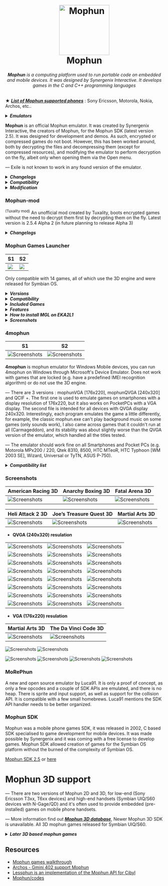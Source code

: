 <h1 align="center">
  <br>
  <a href="#"><img src="mophun_logo.png" alt="Mophun" width="160"></a>
  <br>
  Mophun
  <br>
</h1>
<i><h6 align="center"><b>Mophun</b> is a computing platform used to run portable code on embedded and mobile devices. It was designed by Synergenix Interactive. It develops games in the C and C++ programming languages</i></h6>

★ <i><b>[List of Mophun supported phones](https://github.com/ptnn0/Mophun/tree/main/List%20of%20Mophun%20supported%20phones)</i></b> : Sony Ericsson, Motorola, Nokia, Archos, etc..

<details>

<summary><i><b>Emulators</summary></b></i>

| Name  | Version    | Platform | Active |
| ---------- | ---------- | --------- | ------ |
| [Mophun-mod](https://emulation.gametechwiki.com/index.php/Mophun) | 2.5.4 Alpha 2   | Windows | Yes (tuxality-mod) |
| Mophun games launcher  | 1.01/unsigned | Symbian | No |
| 4mophun    | 1.1 | Windows Mobile | No |
| MoRePhun | POC | Windows | Yes |

</details>

**Mophun** is an official Mophun emulator. It was created by Synergenix Interactive, the creators of Mophun, for the Mophun SDK (latest version 2.5). It was designed for development and demos. As such, encrypted or compressed games do not boot. However, this has been worked around, both by decrypting the files and decompressing them (except for compressed resources), and modifying the emulator to perform decryption on the fly, albeit only when opening them via the Open menu. 

— Exile is not known to work in any found version of the emulator.

<details>
<summary><b><i>Changelogs</b></i></summary>

**2.5.4**
- Updated profile for Model 16 (Archos Gmini 400) including skin
- Data certificate bugfix for category 1 and 2 profiles (when using DataCertificateTestSuite for example)

**2.5.3**
- New profiles added for Symbian devices
- New preliminary profiles for unnamed jukeboxes (Model 14 & 16). No timing!
- Updates to the 3D API, see the SDK release notes
- 3D bugfix in P800/P900 profiles

**2.0.3**
- Make it possible to enable/disable onscreen joystick on P800/P900. All it does is change the screen size, it does not draw the panel.
- In models 1, 2 and 5 (Sony Ericsson T300 and T610 variants) use windows fonts as a fallback if a requested character does not exist in the Sony Ericsson device font (i.e chinese).

**2.0.2**
- profile for GameTrac added (no timing yet)
- Added interpolation for 16bit

**2.0.1**
- Help file for emulator added

**2.0.0**
- S60 profiles split up into 7650, 3650 and N-Gage profiles
- Additional 3D features
</details>

<details>
<summary><b><i>Compatibility</b></i></summary>

* <b>General</b>

— Due to the nature of the emulator, encrypted or compressed games do not boot; commercial games are encrypted, and games not designed for Mophun-specific phones (e.g. Symbian, Windows Mobile) are also compressed. In some cases, resources are compressed separately to the program.

* <b>Specific games</b>

— The background is incorrectly drawn as a grey flat texture in Hitman, and The Da Vinci Code 3D (except 1.0.1, other versions require vMusicInit) doesn't work, which can be fixed using a special version of the emulator, which has referred to within the community as the Hitman emulator. Neither version boots Exile due to not supporting vMusicInit in 2.5.4, and vSin in the special version.
</details>

<details>
<summary><b><i>Modification</b></i></summary>

* <b>Game Expired</b>

— Some games give the message "Game Expired" at startup, which means that the game has expired. To play, you will have to change the date to the required one. You can find out with the [Date Mophun](https://github.com/ptnn0/Mophun/raw/main/Decrypt%20tools/DateMophun-eng.zip) program! Or open the *.mpn file with a text editor like editor or wordpad (on windows) and search for "00" until you find something like this " 20030417". That's the date you have to set your phone when you start the game, after the first succesfull start you can set your date to the old state.

— Use a HEX-editor like UltraEdit All you have to do, is search for the date (like 2004 or 2003 or so) in the ASCII part of the screen and change it to any year in the future.., like 2999. Save it, reload it in the phone, and voil? the game won't expire in your lifetime.

* <b>Mophun Decrypt</b>

— [Mophun Decrypt.exe](https://github.com/ptnn0/Mophun/raw/main/Decrypt%20tools/MophunDecrypt.exe) created by JaGoTu, allows for Mophun programs to be decrypted and, from Mophun Decrypt 2, decompressed.

* <b>Mophun Decrypt GUI</b>

— A GUI, [Mophun Decrypt GUI](https://github.com/ptnn0/Mophun/raw/main/Decrypt%20tools/MophunDecrypt_2.zip), created by childishbeat and written in Python, has been created to give the program a user interface. The latest version is 1.02, which predates Mophun Decrypt 2 and has not been updated to support decompression.

* <b>Mophun Decrypt GUI Changelogs</b>

— [1.02](https://github.com/ptnn0/Mophun/raw/main/Decrypt%20tools/MophunDecryptGUI_v1.02.7z) - Decreases .pyw size from 1,868 bytes to 1,713 bytes

— [1.01](https://github.com/ptnn0/Mophun/raw/main/Decrypt%20tools/MophunDecryptGUI_v1.01.7z) - Decreases .pyw size from 2,595 bytes to 1,868 bytes

— [1.0](https://github.com/ptnn0/Mophun/raw/main/Decrypt%20tools/MophunDecryptGUI_v1.0.7z) - Initial release
</details>

### Mophun-mod 
<sup>(Tuxality mod)</sup>
An unofficial mod created by Tuxality, boots encrypted games without the need to decrypt them first by decrypting them on the fly. Latest version is 2.5.4 Alpha 2 (in future planning to release Alpha 3)

<details>
<summary><b><i>Changelogs</b></i></summary>

**2.5.4 Alpha 2**
- Drag and drop support is added, minor issues are fixed (e.g. "Compressed MPN file is not supported yet!" is corrected to "Compressed MPN files are not supported yet!") and debug messages due to failure (decryption or source files) are implemented. Planned for the next version, A3 (alpha 3), are decompression, Symbian/Pocket PC key fallback and to run as early as Windows 98, just like the unmodified version.

**2.5.4 Alpha 1**
- Decryption only works if opening from the Open menu. However, compressed games are detected, but cannot run. Instead, an error saying "Compressed MPN file is not supported yet!" appears. Additionally, there may be some cases of crashing and the date, time, profile stuff is not properly set or selected
</details>

### Mophun Games Launcher

|  S1   |  S2  |
| --- | --- |
| <a href="#"><img src="Screenshots/Emulators/MGL1.png" /></a> | <a href="#"><img src="Screenshots/Emulators/MGL2.png" /></a> |

Only compatible with 14 games, all of which use the 3D engine and were released for Symbian OS.

<details>
<summary><b><i>Versions</b></i></summary>

<details>
<summary><i>BinPDA</i></summary>

Updates:

— Added support for Symbian OS 9.2. 

— Added icons for games.

— Added item "About the game".

Installation:

1) Mophun Games Launcher 1.01.sis

2) GamesPack.sis

.mpn-games should be placed in : <code>/Data/MP/F0001092</code>

* PS Not compatible with (sis) Mophun games, you must uninstall Mophun games before installing the emulator.
</details>

<details>
<summary><i>Russian-mod</i></summary>

Russian-mod creted for N-series Edition (8.1 i.e. H70/72, N70.)
</details>

<details>
<summary><i>Synergenix Blaze-mod</i></summary>

Synergenix Blaze-mod for N90 smartphone (display resolution 352x416)
</details>

</details>

<details>
<summary><b><i>Compatibility</b></i></summary>

— Compatible with Symbian 9.1, 9.2

— The emulator should work fine on 3250, E60, 6290, N70, N73ME, N93.
</details>

<details>
<summary><b><i>Included Games</b></i></summary>

- Anarchy Boxing 3D 1.60
- Carmageddon 3D
- The Da Vinci Code 3D 1.0.2
- Fatal Arena 3D (Don't work, certificate error)
- Football Pro Contest 3D 1.0.4
- Golf Pro Contest 3D
- Golf Pro Contest 3D 2 1.0.1
- Heli Attack 2
- Joe’s Treasure Quest 3D
- Lock‘N Load: Combat Arena 1.20.0
- Lock‘N Load: Rise of War 1.01
- Lock‘N Load 2 1.1.0
- Martial Arts 3D 1.0
- Rally Pro Contest 3D 1.30
- Worms World Party (won't work with emulator installed)
</details>

<details>
<summary><b><i>Features</b></i></summary>

— Most 3D and Multiplayer supported with Bluetooth.

* 3D Graphics
* Multiplayer
* Sound Tuning
* 6680 Fix
* N90 Works
* Multi-Language Option (English, French, German, Italian, Spanish)
</details>

<details>
<summary><b><i>How to install MGL on EKA2L1</b></i></summary>

| <ins><b>★ Installation ★</ins></b> |
| ------------------------------------ |
| <b>Step 1</b>: <i>First install the <code>mophun_games_launcher.sis</code></i> | 
| <b>Step 2</b>: <i>Move <code>mp/f0001092</code> folder to <code>com.github.eka2l1/files/data/drives/e/data/</code> Paste here.</i> |
</details>

<details>
<summary><b><i>Screenshots</b></i></summary>

| Joe’s Treasure Quest 3D | Joe’s Treasure Quest 3D | Carmageddon 3D | Carmageddon 3D |
| ---- | ---- | ---- | ---- |
| ![Screenshots](https://github.com/ptnn0/Mophun/blob/56afc90d0ce59cd810ee0087c4f1c689a9db9e76/Screenshots/Emulators/Joe's%20Treasure%20Quest%203D_1.png) | ![Screenshots](https://github.com/ptnn0/Mophun/blob/56afc90d0ce59cd810ee0087c4f1c689a9db9e76/Screenshots/Emulators/Joe's%20Treasure%20Quest%203D_2.png) | ![Screenshots](https://github.com/ptnn0/Mophun/blob/56afc90d0ce59cd810ee0087c4f1c689a9db9e76/Screenshots/Emulators/Carmageddon%203D_1.png) | ![Screenshots](https://github.com/ptnn0/Mophun/blob/56afc90d0ce59cd810ee0087c4f1c689a9db9e76/Screenshots/Emulators/Carmageddon%203D_2.png) |

| Anarchy Boxing 3D | Anarchy Boxing 3D | Football Pro Contest | Football Pro Contest |
| ---- | ---- | ---- | ---- |
| ![Screenshots](https://github.com/ptnn0/Mophun/blob/56afc90d0ce59cd810ee0087c4f1c689a9db9e76/Screenshots/Emulators/Anarchy%20Boxing%203D_1.png) | ![Screenshots](https://github.com/ptnn0/Mophun/blob/56afc90d0ce59cd810ee0087c4f1c689a9db9e76/Screenshots/Emulators/Anarchy%20Boxing%203D_2.png) | ![Screenshots](https://github.com/ptnn0/Mophun/blob/56afc90d0ce59cd810ee0087c4f1c689a9db9e76/Screenshots/Emulators/Football%20Pro%20Contest%203D_1.png) | ![Screenshots](https://github.com/ptnn0/Mophun/blob/56afc90d0ce59cd810ee0087c4f1c689a9db9e76/Screenshots/Emulators/Football%20Pro%20Contest%203D_2.png) |

| Golf Pro Contest | Golf Pro Contest | Golf Pro Contest 2 | Golf Pro Contest 2 |
| ---- | ---- | ---- | ---- |
| ![Screenshots](https://github.com/ptnn0/Mophun/blob/56afc90d0ce59cd810ee0087c4f1c689a9db9e76/Screenshots/Emulators/Golf%20Pro%20Contest%203D_1.png) | ![Screenshots](https://github.com/ptnn0/Mophun/blob/56afc90d0ce59cd810ee0087c4f1c689a9db9e76/Screenshots/Emulators/Golf%20Pro%20Contest%203D_2.png) | ![Screenshots](https://github.com/ptnn0/Mophun/blob/56afc90d0ce59cd810ee0087c4f1c689a9db9e76/Screenshots/Emulators/Golf%20Pro%20Contest%202%203D_1.png) | ![Screenshots](https://github.com/ptnn0/Mophun/blob/56afc90d0ce59cd810ee0087c4f1c689a9db9e76/Screenshots/Emulators/Golf%20Pro%20Contest%202%203D_2.png) |

| Martial Arts 3D | Martial Arts 3D | The Da Vinci Code 3D | The Da Vinci Code 3D |
| ---- | ---- | ---- | ---- |
| ![Screenshots](https://github.com/ptnn0/Mophun/blob/56afc90d0ce59cd810ee0087c4f1c689a9db9e76/Screenshots/Emulators/Martial%20Arts%203D_1.png) | ![Screenshots](https://github.com/ptnn0/Mophun/blob/56afc90d0ce59cd810ee0087c4f1c689a9db9e76/Screenshots/Emulators/Martial%20Arts%203D_2.png) | ![Screenshots](https://github.com/ptnn0/Mophun/blob/56afc90d0ce59cd810ee0087c4f1c689a9db9e76/Screenshots/Emulators/The%20Da%20Vinci%20Code%203D_1.png) | ![Screenshots](https://github.com/ptnn0/Mophun/blob/56afc90d0ce59cd810ee0087c4f1c689a9db9e76/Screenshots/Emulators/The%20Da%20Vinci%20Code%203D_2.png) |

| Rally Pro Contest | Rally Pro Contest | Lock‘N Load: Rise of War | Lock‘N Load: Rise of War |
| ---- | ---- | ---- | ---- |
| ![Screenshots](https://github.com/ptnn0/Mophun/blob/56afc90d0ce59cd810ee0087c4f1c689a9db9e76/Screenshots/Emulators/Rally%20Pro%20Contest%203D_1.png) | ![Screenshots](https://github.com/ptnn0/Mophun/blob/56afc90d0ce59cd810ee0087c4f1c689a9db9e76/Screenshots/Emulators/Rally%20Pro%20Contest%203D_2.png) | ![Screenshots](https://github.com/ptnn0/Mophun/blob/56afc90d0ce59cd810ee0087c4f1c689a9db9e76/Screenshots/Emulators/Lock%20'N%20Load%20-%20Rise%20Of%20War%203D_1.png) | ![Screenshots](https://github.com/ptnn0/Mophun/blob/56afc90d0ce59cd810ee0087c4f1c689a9db9e76/Screenshots/Emulators/Lock%20'N%20Load%20-%20Rise%20Of%20War%203D_2.png) |

| Lock‘N Load: Combat Arena | Lock‘N Load: Combat Arena | Lock‘N Load 2 | Lock‘N Load 2 |
| ---- | ---- | ---- | ---- |
| ![Screenshots](https://github.com/ptnn0/Mophun/blob/56afc90d0ce59cd810ee0087c4f1c689a9db9e76/Screenshots/Emulators/Lock%20'N%20Load%20-%20Combat%20Arena%203D_1.png) | ![Screenshots](https://github.com/ptnn0/Mophun/blob/56afc90d0ce59cd810ee0087c4f1c689a9db9e76/Screenshots/Emulators/Lock%20'N%20Load%20-%20Combat%20Arena%203D_2.png) | ![Screenshots](https://github.com/ptnn0/Mophun/blob/56afc90d0ce59cd810ee0087c4f1c689a9db9e76/Screenshots/Emulators/Lock%20'N%20Load%202%203D_1.png) | ![Screenshots](https://github.com/ptnn0/Mophun/blob/56afc90d0ce59cd810ee0087c4f1c689a9db9e76/Screenshots/Emulators/Lock%20'N%20Load%202%203D_2.png) |

</details>

### 4mophun 

| S1 | S2 |
|----|----|
| ![Screenshots](Screenshots/Emulators/4mophun.png) | ![Screenshots](Screenshots/Emulators/4mophun_1.png) |

**4mophun** is mophun emulator for Windows Mobile devices, you can run 4mophun on Windows through Microsoft's Device Emulator. Does not work with games that are locked (e.g. have a predefined IMEI recognition algorithm) or do not use the 3D engine.

— There are 3 versions : mophunVGA [176x220], mophunQVGA [240x320] and QCIF +. The first one is used to emulate games on smartphones with a display resolution of 176x220, but it also works on PocketPCs with a VGA display. The second file is intended for all devices with QVGA display 240x320. Interestingly, each program emulates the game a little differently, for example, the classic mophun.exe can't play background music on some games (only sounds work), I also came across games that it couldn't run at all (Carmageddon), and its stability was about slightly worse than the QVGA version of the emulator, which handled all the titles tested.

— The emulator should work fine on all Smartphones and Pocket PCs (e.g. Motorola MPx200 / 220, Qtek 8310, 8500, HTC MTeoR, HTC Typhoon [WM 2003 SE], Wizard, Universal or TyTN, ASUS P-750).

<details>
<summary><i><b>Compatibility list</i></b></summary>

| Name        | Code name     | Status |
| ----------- |:-------------:| -----:|
| American Racing 3D      |  |  |
| Anarchy Boxing 3D (available via Bluetooth)     | RealBoxing | Work |
| Carmageddon 3D (possible via Bluetooth)      | Carmageddon3D      |   Work |
| Da Vinci Code 3D | DVC      |    Work |
| Fatal Arena 3D | FA3D      |    Work |
| Football Pro Contest | FootballPro      |    Work |
| Golf Pro Contest | GolfProContest      |    Work with no sound + some backgrounds are 176x208|
| Golf Pro Contest 2 | GolfProContest2      |    Work with no sound |
| Heli Attack 2      |  |  |
| Joes Treasure Quest 3D      |  |  |
| Lock'N Load: Rise of War | LocknLoad      |    Work |
| Lock'N Load 2 (available via Bluetooth) | Exile      |    Work |
| Lock'N Load: Combat Arena (available via Wi-Fi or GPRS) | ArenaTMN      |    Work but only multiplayer |
| Martial Arts 3D | MA3D      |    Work |
| Rally Pro Contest (available via Bluetooth) | RallyProContest      |    Work |
| Worms World Party | WormsWWP      |    Not work with bad or missing certificate |

</details>

### Screenshots

| American Racing 3D | Anarchy Boxing 3D | Fatal Arena 3D |
| --- | --- | --- |
| ![Screenshots](Screenshots/2.jpg) | ![Screenshots](Screenshots/3.jpg) | ![Screenshots](Screenshots/6.jpg) |

| Heli Attack 2 3D | Joe’s Treasure Quest 3D | Martial Arts 3D |
| --- | --- | --- |
| ![Screenshots](Screenshots/11.jpg) | ![Screenshots](Screenshots/14.jpg) | ![Screenshots](Screenshots/15.jpg) |

* <b>QVGA (240x320) resulation</b>

|      |      |       |
| ---- | ----- | ----- |
| ![Screenshots](Screenshots/5.jpg) | ![Screenshots](Screenshots/7.jpg) | ![Screenshots](Screenshots/8.jpg) |
| ![Screenshots](Screenshots/10.gif) | ![Screenshots](Screenshots/12.jpg) | ![Screenshots](Screenshots/13.jpg) |
| ![Screenshots](Screenshots/4.jpg) | ![Screenshots](Screenshots/16.gif) | ![Screenshots](Screenshots/17.jpg) |
| ![Screenshots](Screenshots/18.jpg) | ![Screenshots](Screenshots/19.gif) | ![Screenshots](Screenshots/20.jpg) |
| ![Screenshots](Screenshots/23.jpg) | ![Screenshots](Screenshots/24.jpg) | ![Screenshots](Screenshots/25.jpg) |
| ![Screenshots](Screenshots/26.jpg) | ![Screenshots](Screenshots/27..jpg) | ![Screenshots](Screenshots/28.jpg) |
| ![Screenshots](Screenshots/29.jpg) | ![Screenshots](Screenshots/36.gif) | ![Screenshots](Screenshots/37.gif) |
| ![Screenshots](Screenshots/1.jpg) | ![Screenshots](Screenshots/38.gif) | ![Screenshots](Screenshots/39.gif) |

* <b>VGA (176x220) resulation</b>

| Martial Arts 3D | The Da Vinci Code 3D |
| ---- | ----- |
| ![Screenshots](Screenshots/30.jpg) | ![Screenshots](Screenshots/31.jpg) |

![Screenshots](Screenshots/21.png)
![Screenshots](Screenshots/22.png)

![Screenshots](Screenshots/32.png)
![Screenshots](Screenshots/33.png)
![Screenshots](Screenshots/34.png)
![Screenshots](Screenshots/35.png)

### MoRePhun
A new and open source emulator by Luca91. It is only a proof of concept, as only a few opcodes and a couple of SDK APIs are emulated, and there is no heap. There is sprite and input support, as well as support for the collision API. It is compatible with a few small homebrews. Luca91 mentions the SDK API handler needs to be better organized.

### Mophun SDK
Mophun was a mobile phone games SDK, it was released in 2002, C based SDK specialised to game development for mobile devices. It was made possible by Synergenix and it was coming with a free license to develop games. Mophun SDK allowed creation of games for the Symbian OS platform without the burned of the complexity of Symbian OS.

[Mophun SDK 2.5](http://tuxality.net/public/MophunSDK_2_5.zip) or [here](https://vetusware.com/download/Mophun%20SDK%202.5/?id=17165)

# Mophun 3D support
— There are two versions of Mophun 2D and 3D, for low-end (Sony Ericsson T3xx, T6xx devices) and high-end handsets (Symbian UIQ/S60 devices with N-Gage/QD) and it's often used to provide embedded (pre-installed) games on mobile phone handsets.

— More information find out <b><i>[Mophun 3D database](https://github.com/ptnn0/Mophun/tree/main/Mophun%203D%20database)</b></i>, Newer Mophun 3D SDK is unavailable. All 3D mophun games released for Symbian UIQ/S60.

<details>
<summary><b><i>Later 3D based mophun games</b></i></summary>

- American Racing 3D [Racing]
- Anarchy Boxing 3D [Sports]
- Carmageddon 3D [Racing]
- Conflict Desert Storm 3D [Shooting]
- Conflict Global Storm 3D [Shooting]
- The Da Vinci Code 3D
- Fatal Arena 3D [Fighting]
- Football Pro Contest 3D [Sports]
- Golf Pro Contest 1 3D [Sports]
- Golf Pro Contest 2 3D [Sports]
- Heli Attack 2 3D [Shooting]
- Joe’s Treasure Quest 3D [Platformer]
- Lock‘N Load: Combat Arena 3D
- Lock‘N Load: Rise of War 3D
- Lock‘N Load 2 3D
- Martial Arts 3D [Sports]
- Rally Pro Contest 3D [Racing]
- Worms World Party [Strategy] <i>(PlayStation port)</i>
</details>

## Resources
* [Mophun games walkthrough](https://youtube.com/playlist?list=PLq278TxO0xWUsEDsDLiC6TQvDwzGbjb5k)
* [Archos - Gmini 402 support Mophun](https://youtube.com/watch?v=CdGAiMqbdtA)
* [Lessphun is an implementation of the Mophun API for Cibyl](https://github.com/SimonKagstrom/lessphun)
* [Mophun/codes](https://github.com/SimonKagstrom/old-projects/tree/master/mophun)
